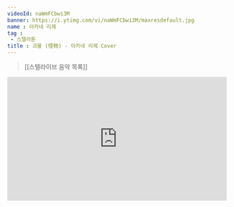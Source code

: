 ```yaml
---
videoId: naWmFCbwi3M
banner: https://i.ytimg.com/vi/naWmFCbwi3M/maxresdefault.jpg
name : 아카네 리제
tag : 
 - 스텔라툰
title : 괴물 (怪物) - 아카네 리제 Cover
---
```

> [[스텔라이브 음악 목록]]
<div style="position:relative;width:100%;padding-bottom:56.25%"><iframe style="width:100%;height:100%; position:absolute"  src="https://www.youtube.com/embed/naWmFCbwi3M"  frameborder="0" allow="accelerometer; autoplay; clipboard-write; encrypted-media; gyroscope; picture-in-picture; web-share" allowfullscreen></iframe></div>